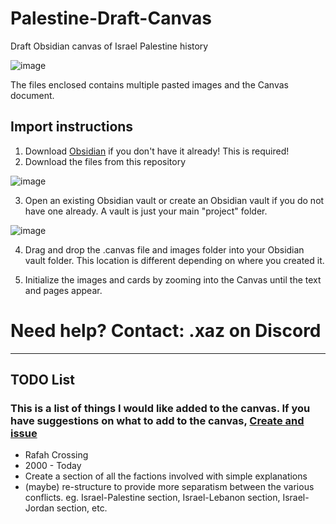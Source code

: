 # Palestine-Draft-Canvas
Draft Obsidian canvas of Israel Palestine history

![image](https://github.com/zack796/Palestine-Draft-Canvas/assets/11948473/9808db9d-480b-4f7b-b920-61f357d0f029)

The files enclosed contains multiple pasted images and the Canvas document.

## Import instructions

1. Download [Obsidian](https://obsidian.md/) if you don't have it already! This is required!
2. Download the files from this repository

![image](https://github.com/zack796/Palestine-Draft-Canvas/assets/11948473/dbb126c7-5f3e-461b-bd0a-b4849757dbac)

3. Open an existing Obsidian vault or create an Obsidian vault if you do not have one already. A vault is just your main "project" folder.

![image](https://github.com/zack796/Palestine-Draft-Canvas/assets/11948473/269a5671-358b-41c8-a1b2-ade208f69ec8)


4. Drag and drop the .canvas file and images folder into your Obsidian vault folder. This location is different depending on where you created it.

5. Initialize the images and cards by zooming into the Canvas until the text and pages appear.

# Need help? Contact: .xaz on Discord

---

## TODO List
### This is a list of things I would like added to the canvas. If you have suggestions on what to add to the canvas, [Create and issue](https://github.com/zack796/Palestine-Draft-Canvas/issues)

- Rafah Crossing
- 2000 - Today
- Create a section of all the factions involved with simple explanations
- (maybe) re-structure to provide more separatism between the various conflicts. eg. Israel-Palestine section, Israel-Lebanon section, Israel-Jordan section, etc.
